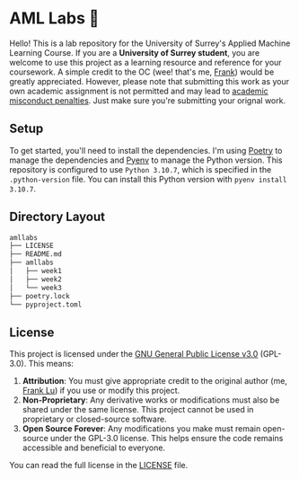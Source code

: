 # AML Labs 🎰
Hello! This is a lab repository for the University of Surrey's Applied Machine Learning Course.
If you are a **University of Surrey student**, you are welcome to use this project as a learning resource and reference for your coursework. A simple credit to the OC (wee! that's me, [Frank](https://frankcholula.notion.site/)) would be greatly appreciated. However, please note that submitting this work as your own academic assignment is not permitted and may lead to [academic misconduct penalties](https://www.surrey.ac.uk/office-student-complaints-appeals-and-regulation/academic-misconduct-and-appeals). Just make sure you're submitting your orignal work.

## Setup
To get started, you'll need to install the dependencies. I'm using [Poetry](https://python-poetry.org/) to manage the dependencies and [Pyenv](https://github.com/pyenv/pyenv) to manage the Python version. This repository is configured to use `Python 3.10.7`, which is specified in the `.python-version` file. You can install this Python version with `pyenv install 3.10.7`.

## Directory Layout
```bash
amllabs
├── LICENSE
├── README.md
├── amllabs
│   ├── week1
│   ├── week2
│   └── week3
├── poetry.lock
└── pyproject.toml
```

## License
This project is licensed under the [GNU General Public License v3.0](https://www.gnu.org/licenses/gpl-3.0.en.html) (GPL-3.0). This means:
1.	**Attribution**: You must give appropriate credit to the original author (me, [Frank Lu](https://frankcholula.notion.site/)) if you use or modify this project.
2.	**Non-Proprietary**: Any derivative works or modifications must also be shared under the same license. This project cannot be used in proprietary or closed-source software.
3.	**Open Source Forever**: Any modifications you make must remain open-source under the GPL-3.0 license. This helps ensure the code remains accessible and beneficial to everyone.

You can read the full license in the [LICENSE](LICENSE) file.